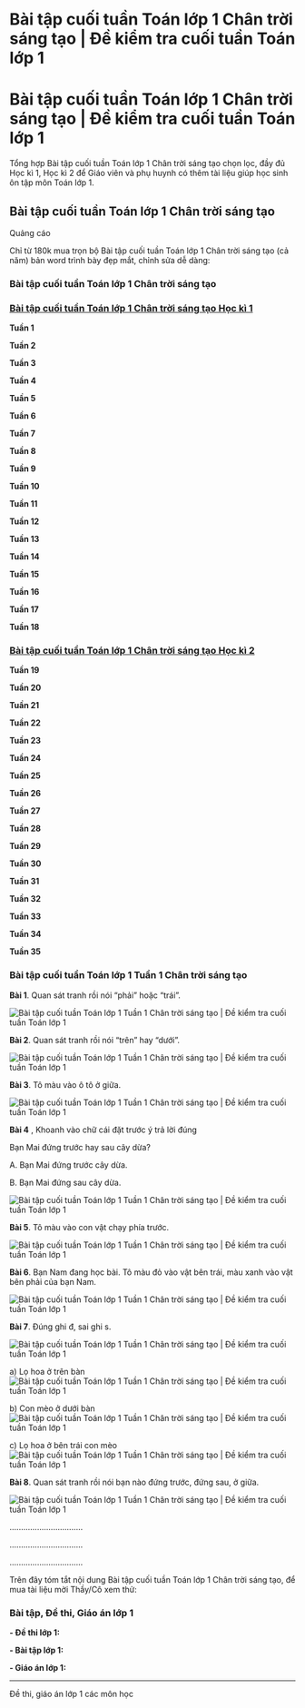 # Bài tập cuối tuần Toán lớp 1 Chân trời sáng tạo | Đề kiểm tra cuối tuần Toán lớp 1

# Bài tập cuối tuần Toán lớp 1 Chân trời sáng tạo | Đề kiểm tra cuối tuần Toán lớp 1

Tổng hợp Bài tập cuối tuần Toán lớp 1 Chân trời sáng tạo chọn lọc, đầy đủ Học kì 1, Học kì 2 để Giáo viên và phụ huynh có thêm tài liệu giúp học sinh ôn tập môn Toán lớp 1.

## Bài tập cuối tuần Toán lớp 1 Chân trời sáng tạo

Quảng cáo

Chỉ từ 180k mua trọn bộ Bài tập cuối tuần Toán lớp 1 Chân trời sáng tạo (cả năm) bản word trình bày đẹp mắt, chỉnh sửa dễ dàng:

### Bài tập cuối tuần Toán lớp 1 Chân trời sáng tạo

### [**Bài tập cuối tuần Toán lớp 1 Chân trời sáng tạo Học kì 1**](https://www.vietjack.com/bai-tap-cuoi-tuan-lop-1/bai-tap-cuoi-tuan-toan-lop-1-hoc-ki-1-ctst.jsp)

**Tuần 1**

**Tuần 2**

**Tuần 3**

**Tuần 4**

**Tuần 5**

**Tuần 6**

**Tuần 7**

**Tuần 8**

**Tuần 9**

**Tuần 10**

**Tuần 11**

**Tuần 12**

**Tuần 13**

**Tuần 14**

**Tuần 15**

**Tuần 16**

**Tuần 17**

**Tuần 18**

### [**Bài tập cuối tuần Toán lớp 1 Chân trời sáng tạo Học kì 2**](https://www.vietjack.com/bai-tap-cuoi-tuan-lop-1/bai-tap-cuoi-tuan-toan-lop-1-hoc-ki-2-ctst.jsp)

**Tuần 19**

**Tuần 20**

**Tuần 21**

**Tuần 22**

**Tuần 23**

**Tuần 24**

**Tuần 25**

**Tuần 26**

**Tuần 27**

**Tuần 28**

**Tuần 29**

**Tuần 30**

**Tuần 31**

**Tuần 32**

**Tuần 33**

**Tuần 34**

**Tuần 35**

### Bài tập cuối tuần Toán lớp 1 Tuần 1 Chân trời sáng tạo

**Bài 1**. Quan sát tranh rồi nói “phải” hoặc “trái”.

![Bài tập cuối tuần Toán lớp 1 Tuần 1 Chân trời sáng tạo | Đề kiểm tra cuối tuần Toán lớp 1](https://www.vietjack.com/bai-tap-cuoi-tuan-lop-1/images/bai-tap-cuoi-tuan-toan-lop-1-tuan-1-ctst.PNG)

**Bài 2**. Quan sát tranh rồi nói “trên” hay “dưới”.

![Bài tập cuối tuần Toán lớp 1 Tuần 1 Chân trời sáng tạo | Đề kiểm tra cuối tuần Toán lớp 1](https://www.vietjack.com/bai-tap-cuoi-tuan-lop-1/images/bai-tap-cuoi-tuan-toan-lop-1-tuan-1-ctst-1.PNG)

**Bài 3**. Tô màu vào ô tô ở giữa.

![Bài tập cuối tuần Toán lớp 1 Tuần 1 Chân trời sáng tạo | Đề kiểm tra cuối tuần Toán lớp 1](https://www.vietjack.com/bai-tap-cuoi-tuan-lop-1/images/bai-tap-cuoi-tuan-toan-lop-1-tuan-1-ctst-2.PNG)

**Bài 4** , Khoanh vào chữ cái đặt trước ý trả lời đúng

Bạn Mai đứng trước hay sau cây dừa?

A. Bạn Mai đứng trước cây dừa.

B. Bạn Mai đứng sau cây dừa.

![Bài tập cuối tuần Toán lớp 1 Tuần 1 Chân trời sáng tạo | Đề kiểm tra cuối tuần Toán lớp 1](https://www.vietjack.com/bai-tap-cuoi-tuan-lop-1/images/bai-tap-cuoi-tuan-toan-lop-1-tuan-1-ctst-3.PNG)

**Bài 5**. Tô màu vào con vật chạy phía trước.

![Bài tập cuối tuần Toán lớp 1 Tuần 1 Chân trời sáng tạo | Đề kiểm tra cuối tuần Toán lớp 1](https://www.vietjack.com/bai-tap-cuoi-tuan-lop-1/images/bai-tap-cuoi-tuan-toan-lop-1-tuan-1-ctst-4.PNG)

**Bài 6**. Bạn Nam đang học bài. Tô màu đỏ vào vật bên trái, màu xanh vào vật bên phải của bạn Nam.

![Bài tập cuối tuần Toán lớp 1 Tuần 1 Chân trời sáng tạo | Đề kiểm tra cuối tuần Toán lớp 1](https://www.vietjack.com/bai-tap-cuoi-tuan-lop-1/images/bai-tap-cuoi-tuan-toan-lop-1-tuan-1-ctst-5.PNG)

**Bài 7**. Đúng ghi đ, sai ghi s.

![Bài tập cuối tuần Toán lớp 1 Tuần 1 Chân trời sáng tạo | Đề kiểm tra cuối tuần Toán lớp 1](https://www.vietjack.com/bai-tap-cuoi-tuan-lop-1/images/bai-tap-cuoi-tuan-toan-lop-1-tuan-1-ctst-6.PNG)

a) Lọ hoa ở trên bàn ![Bài tập cuối tuần Toán lớp 1 Tuần 1 Chân trời sáng tạo | Đề kiểm tra cuối tuần Toán lớp 1](https://www.vietjack.com/bai-tap-cuoi-tuan-lop-1/images/bai-tap-cuoi-tuan-toan-lop-1-tuan-1-ctst-7.PNG)

b) Con mèo ở dưới bàn ![Bài tập cuối tuần Toán lớp 1 Tuần 1 Chân trời sáng tạo | Đề kiểm tra cuối tuần Toán lớp 1](https://www.vietjack.com/bai-tap-cuoi-tuan-lop-1/images/bai-tap-cuoi-tuan-toan-lop-1-tuan-1-ctst-7.PNG)

c) Lọ hoa ở bên trái con mèo ![Bài tập cuối tuần Toán lớp 1 Tuần 1 Chân trời sáng tạo | Đề kiểm tra cuối tuần Toán lớp 1](https://www.vietjack.com/bai-tap-cuoi-tuan-lop-1/images/bai-tap-cuoi-tuan-toan-lop-1-tuan-1-ctst-7.PNG)

**Bài 8**. Quan sát tranh rồi nói bạn nào đứng trước, đứng sau, ở giữa.

![Bài tập cuối tuần Toán lớp 1 Tuần 1 Chân trời sáng tạo | Đề kiểm tra cuối tuần Toán lớp 1](https://www.vietjack.com/bai-tap-cuoi-tuan-lop-1/images/bai-tap-cuoi-tuan-toan-lop-1-tuan-1-ctst-8.PNG)

................................

................................

................................

Trên đây tóm tắt nội dung Bài tập cuối tuần Toán lớp 1 Chân trời sáng tạo, để mua tài liệu mời Thầy/Cô xem thử:

### Bài tập, Đề thi, Giáo án lớp 1

**\- Đề thi lớp 1:**

**\- Bài tập lớp 1:**

**\- Giáo án lớp 1:**

* * *

Đề thi, giáo án lớp 1 các môn học

